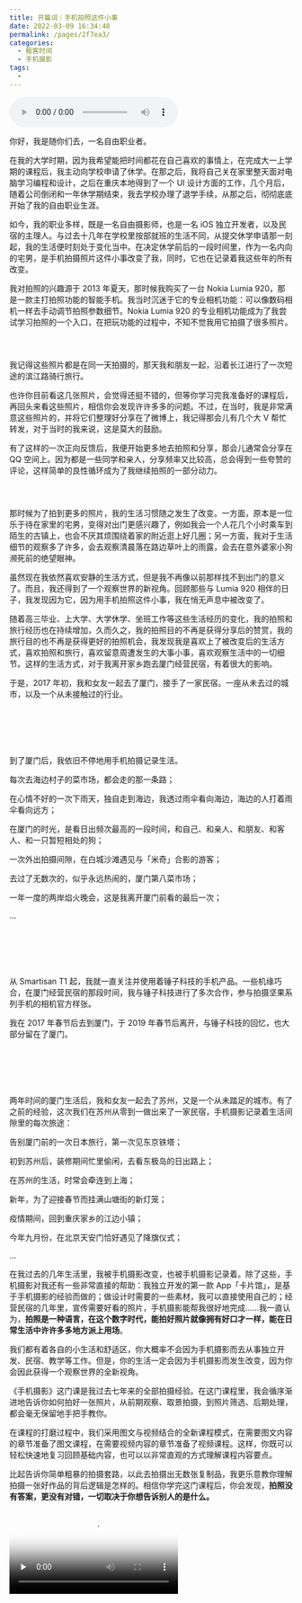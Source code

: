 ```yaml
---
title: 开篇词｜手机拍照这件小事
date: 2022-03-09 16:34:48
permalink: /pages/2f7ea3/
categories:
  - 极客时间
  - 手机摄影
tags:
  - 
---
```

<audio title="开篇词｜手机拍照这件小事" src="https://static001.geekbang.org/resource/audio/6b/c8/6b2dd08c3d56b913ff19d040dd2c04c8.mp3" controls="controls"></audio> 
<p>你好，我是随你们去，一名自由职业者。</p><p>在我的大学时期，因为我希望能把时间都花在自己喜欢的事情上，在完成大一上学期的课程后，我主动向学校申请了休学。在那之后，我将自己关在家里整天面对电脑学习编程和设计，之后在重庆本地得到了一个 UI 设计方面的工作，几个月后，随着公司倒闭和一年休学期结束，我去学校办理了退学手续，从那之后，彻彻底底开始了我的自由职业生涯。</p><p>如今，我的职业多样，既是一名自由摄影师，也是一名 iOS 独立开发者，以及民宿的主理人。与过去十几年在学校里按部就班的生活不同，从提交休学申请那一刻起，我的生活便时刻处于变化当中。在决定休学前后的一段时间里，作为一名内向的宅男，是手机拍摄照片这件小事改变了我，同时，它也在记录着我这些年的所有改变。</p><p>我对拍照的兴趣源于 2013 年夏天，那时候我购买了一台 Nokia Lumia 920，那是一款主打拍照功能的智能手机。我当时沉迷于它的专业相机功能：可以像数码相机一样去手动调节拍照参数细节。Nokia Lumia 920 的专业相机功能成为了我尝试学习拍照的一个入口，在把玩功能的过程中，不知不觉我用它拍摄了很多照片。</p><p><img src="https://static001.geekbang.org/resource/image/e0/75/e0cc67b589c1b97b4e1a4704760cb975.jpg" alt="" title="向日葵｜Lumia 920 拍摄"></p><p><img src="https://static001.geekbang.org/resource/image/68/24/68bbda0c459a6abce63907559d004224.jpg" alt="" title="菜园坝大桥｜Lumia 920 拍摄"></p><p><img src="https://static001.geekbang.org/resource/image/10/f2/1085c97bcd9ayyf5eb3f9895b3910df2.jpg" alt="" title="日落｜Lumia 920 拍摄"></p><p>我记得这些照片都是在同一天拍摄的，那天我和朋友一起，沿着长江进行了一次短途的滨江路骑行旅行。</p><!-- [[[read_end]]] --><p>也许你目前看这几张照片，会觉得还挺不错的，但等你学习完我准备好的课程后，再回头来看这些照片，相信你会发现许许多多的问题。不过，在当时，我是非常满意这些照片的，并将它们整理好分享在了微博上，我记得那会儿有几个大 V 帮忙转发，对于当时的我来说，这是莫大的鼓励。</p><p>有了这样的一次正向反馈后，我便开始更多地去拍照和分享，那会儿通常会分享在 QQ 空间上。因为都是一些同学和亲人，分享频率又比较高，总会得到一些夸赞的评论，这样简单的良性循环成为了我继续拍照的一部分动力。</p><p><img src="https://static001.geekbang.org/resource/image/e7/4a/e7a61835b10b3b58a60ff571ea1dd14a.jpg" alt="" title="童年风车｜Lumia 920 拍摄
"></p><p><img src="https://static001.geekbang.org/resource/image/91/9c/917b3e22f24f7185205551f47df9bb9c.jpg" alt="" title="露水｜Lumia 920 拍摄"></p><p><img src="https://static001.geekbang.org/resource/image/d3/29/d34cfb74d7c1d9623d5e12bd3a7d2b29.jpg" alt="" title="眼｜Lumia 920 拍摄
"></p><p>那时候为了拍到更多的照片，我的生活习惯随之发生了改变。一方面，原本是一位乐于待在家里的宅男，变得对出门更感兴趣了，例如我会一个人花几个小时乘车到陌生的古镇上，也会不厌其烦围绕着家的附近逛上好几圈；另一方面，我对于生活细节的观察多了许多，会去观察清晨落在路边草叶上的雨露，会去在意外婆家小狗濒死前的绝望眼神。</p><p>虽然现在我依然喜欢安静的生活方式，但是我不再像以前那样找不到出门的意义了。而且，我还得到了一个观察世界的新视角。回顾那些与 Lumia 920 相伴的日子，我发现因为它，因为用手机拍照这件小事，我在悄无声息中被改变了。</p><p>随着高三毕业、上大学、大学休学、坐班工作等这些生活经历的变化，我的拍照和旅行经历也在持续增加，久而久之，我的拍照目的不再是获得分享后的赞赏，我的旅行目的也不再是获得更好的拍照机会，我发现我是喜欢上了被改变后的生活方式，喜欢拍照和旅行，喜欢留意周遭发生的大事小事，喜欢观察生活中的一切细节。这样的生活方式，对于我离开家乡跑去厦门经营民宿，有着很大的影响。</p><p>于是，2017 年初，我和女友一起去了厦门，接手了一家民宿。一座从未去过的城市，以及一个从未接触过的行业。</p><p><img src="https://static001.geekbang.org/resource/image/43/47/43dd59d90c10a1a04017695c88ca3147.jpg" alt="" title="在厦门村子里，去菜市场的必经路｜iPhone 7 拍摄"></p><p><img src="https://static001.geekbang.org/resource/image/43/07/43a0d9ea42dafeab6277d2af2fe8c907.jpg" alt="" title="雨天，在海边看海的人｜iPhone 7 拍摄"></p><p><img src="https://static001.geekbang.org/resource/image/b4/1b/b4d00ab5f56068079de00223daea7e1b.jpg" alt="" title="和宠物一起等待海边日出｜iPhone 7 拍摄"></p><p><img src="https://static001.geekbang.org/resource/image/78/d6/78005aa7e5b1a17788d7394159849cd6.jpg" alt="" title="海边，与「米奇」合影的游客｜iPhone 8 拍摄"></p><p><img src="https://static001.geekbang.org/resource/image/f7/c3/f7830452a3f593e418c49d896db98bc3.jpg" alt="" title="厦门第八菜市场｜iPhone XS Max 拍摄"></p><p><img src="https://static001.geekbang.org/resource/image/71/f0/71172babcf1483bd27eb24dbd481def0.jpg" alt="" title="春节，在海边的两岸烟花｜iPhone XS Max 拍摄"></p><p>到了厦门后，我依旧不停地用手机拍摄记录生活。</p><p>每次去海边村子的菜市场，都会走的那一条路；</p><p>在心情不好的一次下雨天，独自走到海边，我透过雨伞看向海边，海边的人打着雨伞看向远方；</p><p>在厦门的时光，是看日出频次最高的一段时间，和自己、和亲人、和朋友、和客人、和一只暂短相处的狗；</p><p>一次外出拍摄间隙，在白城沙滩遇见与「米奇」合影的游客；</p><p>去过了无数次的，似乎永远热闹的，厦门第八菜市场；</p><p>一年一度的两岸焰火晚会，这是我离开厦门前看的最后一次；</p><p>…</p><p><img src="https://static001.geekbang.org/resource/image/e4/2b/e4693fdc113d574153754a983a17112b.jpg" alt="" title="海边浪花｜Smartisan Pro 2 拍摄"></p><p><img src="https://static001.geekbang.org/resource/image/78/a8/7830405d4f9d159458289ececa678fa8.jpg" alt="" title="香港楼宇｜Smartisan R1 拍摄"></p><p><img src="https://static001.geekbang.org/resource/image/4b/88/4bf847e3e47524ef6382767f37bae388.jpg" alt="" title="倒影夜景｜Smartisan R1 拍摄"></p><p><img src="https://static001.geekbang.org/resource/image/e9/6b/e935a972d26bac29767a66db6495yy6b.jpg" alt="" title="蓝天下的绿植｜Smartisan Pro 2S 拍摄"></p><p><img src="https://static001.geekbang.org/resource/image/c8/6d/c82d9b72a361af9e5dac4fb30cee916d.jpg" alt="" title="气球光影｜Smartisan Pro 2S 拍摄"></p><p><img src="https://static001.geekbang.org/resource/image/2a/4d/2a4f5b0e3eb1acfee4f9e7f5467b2a4d.jpg" alt="" title="TNT 鸟巢发布会｜Smartisan R1 拍摄"></p><p>从 Smartisan T1 起，我就一直关注并使用着锤子科技的手机产品。一些机缘巧合，在厦门经营民宿的那段时间，我与锤子科技进行了多次合作，参与拍摄坚果系列手机的相机官方样张。</p><p>我在 2017 年春节后去到厦门，于 2019 年春节后离开，与锤子科技的回忆，也大部分留在了厦门。</p><p><img src="https://static001.geekbang.org/resource/image/79/5f/796dbd7e2b0a8cb816e96c970e46885f.jpg" alt="" title="东京铁塔｜iPhone XS Max 拍摄
"></p><p><img src="https://static001.geekbang.org/resource/image/6f/bd/6fe717c1ee2a791c05d70da5c122abbd.jpg" alt="" title="东极岛清晨月亮｜OPPO Reno 10x Zoom 拍摄"></p><p><img src="https://static001.geekbang.org/resource/image/31/c2/316f22852accd0498c7b7e127a3494c2.jpg" alt="" title="雨天的上海｜iPhone 11 拍摄"></p><p><img src="https://static001.geekbang.org/resource/image/28/3a/28778e7d20f528481fec2efaaeaeb23a.jpg" alt="" title="灯笼上新的山塘街｜iPhone 11 拍摄"></p><p><img src="https://static001.geekbang.org/resource/image/46/98/4671f2e36ef405455cb5c0abdee40098.jpg" alt="" title="江边小镇｜iPhone 11 拍摄
"></p><p><img src="https://static001.geekbang.org/resource/image/b4/8e/b44e850ce24c8bd604376b003087238e.jpg" alt="" title="天安门，看降旗仪式的人们｜iPhone 11 拍摄"></p><p>两年时间的厦门生活后，我和女友一起去了苏州，又是一个从未踏足的城市。有了之前的经验，这次我们在苏州从零到一做出来了一家民宿，手机摄影记录着生活间隙里的每次旅途：</p><p>告别厦门前的一次日本旅行，第一次见东京铁塔；</p><p>初到苏州后，装修期间忙里偷闲，去看东极岛的日出路上；</p><p>在苏州的生活，时常会牵连到上海；</p><p>新年，为了迎接春节而挂满山塘街的新灯笼；</p><p>疫情期间，回到重庆家乡的江边小镇；</p><p>今年九月份，在北京天安门恰好遇见了降旗仪式；</p><p>…</p><p>在我过去的几年生活里，我被手机摄影改变，也被手机摄影记录着。除了这些，手机摄影对我还有一些非常直接的帮助：我独立开发的第一款 App「卡片馆」，是基于手机摄影的经验而做的；做设计时需要的一些素材，我可以直接使用自己的；经营民宿的几年里，宣传需要好看的照片，手机摄影能帮我很好地完成……我一直认为，<strong>拍照是一种语言，在这个数字时代，能拍好照片就像拥有好口才一样，能在日常生活中许许多多地方派上用场</strong>。</p><p>我们都有着各自的小生活和舒适区，你大概率不会因为手机摄影而去从事独立开发、民宿、教学等工作。但是，你的生活一定会因为手机摄影而发生改变，因为你会因此获得一个观察世界的全新视角。</p><p>《手机摄影》这门课是我过去七年来的全部拍摄经验。在这门课程里，我会循序渐进地告诉你如何拍好一张照片，从前期观察、取景拍摄，到照片筛选、后期处理，都会毫无保留地手把手教你。</p><p>在课程的打磨过程中，我们采用图文与视频结合的全新课程模式，在需要图文内容的章节准备了图文课程，在需要视频内容的章节准备了视频课程。这样，你既可以轻松快速地复习回顾基础内容，也可以以非常直观的方式理解课程内容要点。</p><p>比起告诉你简单粗暴的拍摄套路，以此去拍摄出无数张复制品，我更乐意教你理解拍摄一张好作品的背后逻辑是怎样的。相信你学完这门课程后，你会发现，<strong>拍照没有答案，更没有对错，一切取决于你想告诉别人的是什么。</strong></p><p><video poster="https://static001.geekbang.org/resource/image/de/19/de60ayydf2f6724b9dffe8aedbcab719.png" preload="none" controls=""><source src="https://media001.geekbang.org/customerTrans/7e27d07d27d407ebcc195a0e78395f55/4653138a-1754a18de93-0000-0000-01d-dbacd.mp4" type="video/mp4"><source src=" https://media001.geekbang.org/32c794a6be2441dba48b60959299ed25/40b30848d86c41d79bd371af564dc633-85ae8ba0ac2805b9a841d07f62e9b6d1-sd.m3u8" type="application/x-mpegURL"></video></p>